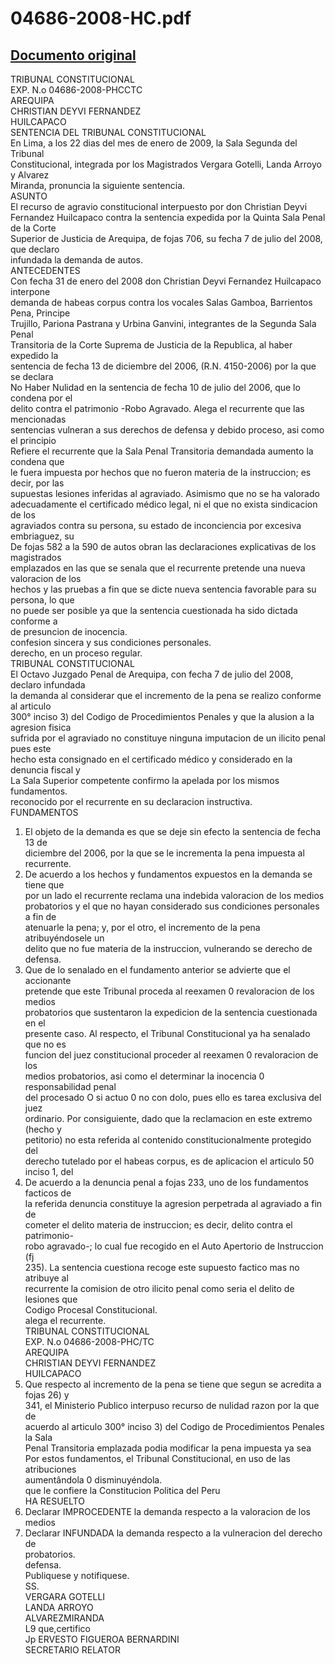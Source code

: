 
04686-2008-HC.pdf
=================
  
[Documento original](https://tc.gob.pe/jurisprudencia/2009/04686-2008-HC.pdf)  
---  
TRIBUNAL CONSTITUCIONAL  
EXP. N.o 04686-2008-PHCCTC  
AREQUIPA  
CHRISTIAN DEYVI FERNANDEZ  
HUILCAPACO  
SENTENCIA DEL TRIBUNAL CONSTITUCIONAL  
En Lima, a los 22 dias del mes de enero de 2009, la Sala Segunda del Tribunal  
Constitucional, integrada por los Magistrados Vergara Gotelli, Landa Arroyo y Alvarez  
Miranda, pronuncia la siguiente sentencia.  
ASUNTO  
El recurso de agravio constitucional interpuesto por don Christian Deyvi  
Fernandez Huilcapaco contra la sentencia expedida por la Quinta Sala Penal de la Corte  
Superior de Justicia de Arequipa, de fojas 706, su fecha 7 de julio del 2008, que declaro  
infundada la demanda de autos.  
ANTECEDENTES  
Con fecha 31 de enero del 2008 don Christian Deyvi Fernandez Huilcapaco interpone  
demanda de habeas corpus contra los vocales Salas Gamboa, Barrientos Pena, Principe  
Trujillo, Pariona Pastrana y Urbina Ganvini, integrantes de la Segunda Sala Penal  
Transitoria de la Corte Suprema de Justicia de la Republica, al haber expedido la  
sentencia de fecha 13 de diciembre del 2006, (R.N. 4150-2006) por la que se declara  
No Haber Nulidad en la sentencia de fecha 10 de julio del 2006, que lo condena por el  
delito contra el patrimonio -Robo Agravado. Alega el recurrente que las mencionadas  
sentencias vulneran a sus derechos de defensa y debido proceso, asi como el principio  
Refiere el recurrente que la Sala Penal Transitoria demandada aumento la condena que  
le fuera impuesta por hechos que no fueron materia de la instruccion; es decir, por las  
supuestas lesiones inferidas al agraviado. Asimismo que no se ha valorado  
adecuadamente el certificado médico legal, ni el que no exista sindicacion de los  
agraviados contra su persona, su estado de inconciencia por excesiva embriaguez, su  
De fojas 582 a la 590 de autos obran las declaraciones explicativas de los magistrados  
emplazados en las que se senala que el recurrente pretende una nueva valoracion de los  
hechos y las pruebas a fin que se dicte nueva sentencia favorable para su persona, lo que  
no puede ser posible ya que la sentencia cuestionada ha sido dictada conforme a  
de presuncion de inocencia.  
confesion sincera y sus condiciones personales.  
derecho, en un proceso regular.  
TRIBUNAL CONSTITUCIONAL  
El Octavo Juzgado Penal de Arequipa, con fecha 7 de julio del 2008, declaro infundada  
la demanda al considerar que el incremento de la pena se realizo conforme al articulo  
300° inciso 3) del Codigo de Procedimientos Penales y que la alusion a la agresion fisica  
sufrida por el agraviado no constituye ninguna imputacion de un ilicito penal pues este  
hecho esta consignado en el certificado médico y considerado en la denuncia fiscal y  
La Sala Superior competente confirmo la apelada por los mismos fundamentos.  
reconocido por el recurrente en su declaracion instructiva.  
FUNDAMENTOS  
1. El objeto de la demanda es que se deje sin efecto la sentencia de fecha 13 de  
diciembre del 2006, por la que se le incrementa la pena impuesta al recurrente.  
2. De acuerdo a los hechos y fundamentos expuestos en la demanda se tiene que  
por un lado el recurrente reclama una indebida valoracion de los medios  
probatorios y el que no hayan considerado sus condiciones personales a fin de  
atenuarle la pena; y, por el otro, el incremento de la pena atribuyéndosele un  
delito que no fue materia de la instruccion, vulnerando se derecho de defensa.  
3. Que de lo senalado en el fundamento anterior se advierte que el accionante  
pretende que este Tribunal proceda al reexamen 0 revaloracion de los medios  
probatorios que sustentaron la expedicion de la sentencia cuestionada en el  
presente caso. Al respecto, el Tribunal Constitucional ya ha senalado que no es  
funcion del juez constitucional proceder al reexamen 0 revaloracion de los  
medios probatorios, asi como el determinar la inocencia 0 responsabilidad penal  
del procesado O si actuo 0 no con dolo, pues ello es tarea exclusiva del juez  
ordinario. Por consiguiente, dado que la reclamacion en este extremo (hecho y  
petitorio) no esta referida al contenido constitucionalmente protegido del  
derecho tutelado por el habeas corpus, es de aplicacion el articulo 50 inciso 1, del  
4. De acuerdo a la denuncia penal a fojas 233, uno de los fundamentos facticos de  
la referida denuncia constituye la agresion perpetrada al agraviado a fin de  
cometer el delito materia de instruccion; es decir, delito contra el patrimonio-  
robo agravado-; lo cual fue recogido en el Auto Apertorio de Instruccion (fj  
235). La sentencia cuestiona recoge este supuesto factico mas no atribuye al  
recurrente la comision de otro ilicito penal como seria el delito de lesiones que  
Codigo Procesal Constitucional.  
alega el recurrente.  
TRIBUNAL CONSTITUCIONAL  
EXP. N.o 04686-2008-PHC/TC  
AREQUIPA  
CHRISTIAN DEYVI FERNANDEZ  
HUILCAPACO  
5. Que respecto al incremento de la pena se tiene que segun se acredita a fojas 26) y  
341, el Ministerio Publico interpuso recurso de nulidad razon por la que de  
acuerdo al articulo 300° inciso 3) del Codigo de Procedimientos Penales la Sala  
Penal Transitoria emplazada podia modificar la pena impuesta ya sea  
Por estos fundamentos, el Tribunal Constitucional, en uso de las atribuciones  
aumentândola 0 disminuyéndola.  
que le confiere la Constitucion Politica del Peru  
HA RESUELTO  
1. Declarar IMPROCEDENTE la demanda respecto a la valoracion de los medios  
2. Declarar INFUNDADA la demanda respecto a la vulneracion del derecho de  
probatorios.  
defensa.  
Publiquese y notifiquese.  
SS.  
VERGARA GOTELLI  
LANDA ARROYO  
ALVAREZMIRANDA  
L9 que,certifico  
Jp ERVESTO FIGUEROA BERNARDINI  
SECRETARIO RELATOR